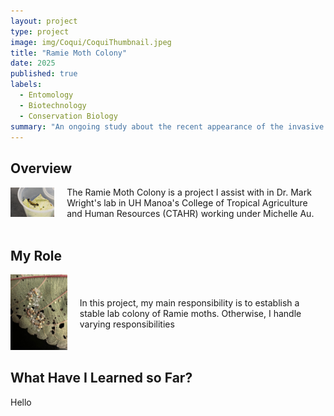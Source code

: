 ```yaml
---
layout: project
type: project
image: img/Coqui/CoquiThumbnail.jpeg
title: "Ramie Moth Colony"
date: 2025
published: true
labels:
  - Entomology
  - Biotechnology
  - Conservation Biology
summary: "An ongoing study about the recent appearance of the invasive Ramie Moth species on Oahu."
---
```


## Overview
<div style="display: flex; align-items: center;">
  <div style="margin-right: 20px;">
    <img width="200px" src="../img/Ramie/RamieYellowMorph1.jpeg" alt="Ramie Original Yellow Morph">
  </div>
  <div>
    The Ramie Moth Colony is a project I assist with in Dr. Mark Wright's lab in UH Manoa's College of Tropical Agriculture and Human Resources (CTAHR) working under Michelle Au. 
  </div>
</div>

<br>

## My Role
<div style="display: flex; align-items: center;">
  <div style="margin-right: 20px;">
    <img width="200px" src="../img/Ramie/RamieEggs.jpeg" alt="Ramie Eggs">
  </div>
  <div>
    In this project, my main responsibility is to establish a stable lab colony of Ramie moths. Otherwise, I handle varying responsibilities
  </div>
</div>

## What Have I Learned so Far?
Hello
